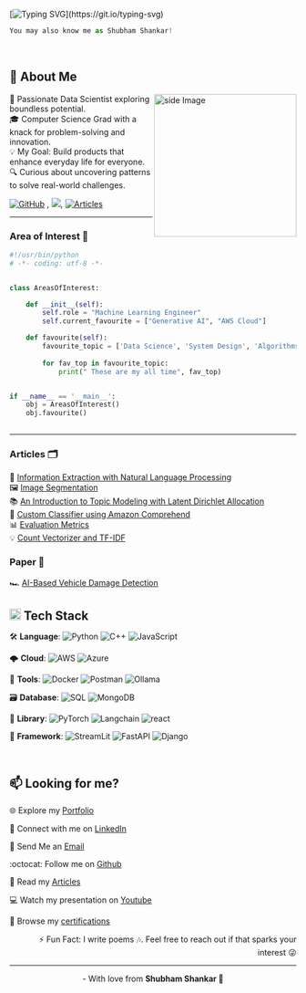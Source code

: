 [![Typing SVG](https://readme-typing-svg.demolab.com?font=Fira+Code&pause=1000&color=a6f54c&width=435&lines=Hello+%F0%9F%91%8B%2C+Shubham+Rathod+here.)](https://git.io/typing-svg)

```python
You may also know me as Shubham Shankar!
```



<br>

<h2 align='left'>🦦 About Me</h2>

<img src="https://github.com/RATHOD-SHUBHAM/RATHOD-SHUBHAM/assets/58945964/27ffaeee-2fdb-4853-a462-5f11331d92a9" alt="side Image" align="right" width="250" height="auto" />

🚀 Passionate Data Scientist exploring boundless potential. <br>
🎓 Computer Science Grad with a knack for problem-solving and innovation. <br>
💡 My Goal: Build products that enhance everyday life for everyone. <br>
🔍 Curious about uncovering patterns to solve real-world challenges. <br>

[![GitHub](https://img.shields.io/badge/-GitHub-181717?style=flat-square&logo=github&logoColor=white&link=https://github.com/minoveaz)](https://github.com/RATHOD-SHUBHAM?tab=repositories) , ![](https://komarev.com/ghpvc/?username=your-github-username&color=dc143c), [![Articles](https://img.shields.io/badge/-Articles-181717?style=flat-square&logo=linkedIn&logoColor=white&link=https://www.linkedin.com/in/shubhamshankar/recent-activity/articles/)](https://www.linkedin.com/in/shubhamshankar/recent-activity/articles/)

---

<h3>Area of Interest 🐍</h3>

```python
#!/usr/bin/python
# -*- coding: utf-8 -*-


class AreasOfInterest:

    def __init__(self):
        self.role = "Machine Learning Engineer"
        self.current_favourite = ["Generative AI", "AWS Cloud"]

    def favourite(self):
        favourite_topic = ['Data Science', 'System Design', 'Algorithms & Data Structure', 'Cloud Computing', 'Software Engineering/Development', 'Full Stack Development']
        
        for fav_top in favourite_topic:
            print(" These are my all time", fav_top)


if __name__ == '__main__':
    obj = AreasOfInterest()
    obj.favourite()
    
```

---

<h3>Articles 🗂</h3>

📝 [Information Extraction with Natural Language Processing](https://www.linkedin.com/pulse/information-extraction-natural-language-processing-shubham-shankar) <br>
🖼️ [Image Segmentation](https://www.linkedin.com/pulse/image-segmentation-shubham-shankar) <br>
📚 [An Introduction to Topic Modeling with Latent Dirichlet Allocation](https://www.linkedin.com/pulse/introduction-topic-modeling-latent-dirichlet-lda-natural-shankar) <br>
🤖 [Custom Classifier using Amazon Comprehend](https://www.linkedin.com/pulse/building-custom-classifier-using-amazon-comprehend-shubham-shankar) <br>
📊 [Evaluation Metrics](https://www.linkedin.com/pulse/basic-evaluation-metrics-machine-learning-model-shubham-shankar) <br>
💡 [Count Vectorizer and TF-IDF](https://www.linkedin.com/pulse/natural-language-processing-understanding-count-tf-idf-shankar) <br>

<h3>Paper 📝</h3>

🏎️ [AI-Based Vehicle Damage Detection](https://drive.google.com/file/d/1tsBq4zvhk289LPREJhFJzrf_7iI79vjr/view?usp=drive_link)

<br>

<h2 style="margin: 0;"><img src="https://media.giphy.com/media/fYSnHlufseco8Fh93Z/giphy.gif" width="20"> Tech Stack</h2>

🛠 <strong>Language</strong>: ![Python](https://img.shields.io/badge/-Python-black?logo=python&logoColor=%2300FF00&labelColor=%23FFFFF) ![C++](https://img.shields.io/badge/-C%2B%2B-black?logo=cplusplus&logoColor=%2345b3e0&labelColor=%23FFFFF) ![JavaScript](https://img.shields.io/badge/-Javascript-000?&logo=javascript)

🌩 <strong>Cloud</strong>: ![AWS](https://img.shields.io/badge/-AWS-black?logo=amazon&logoColor=%23FF9900&labelColor=%23FFFFF) ![Azure](https://img.shields.io/badge/-Microsoft%20Azure-000?&logo=MicrosoftAzure)

🐳 <strong>Tools</strong>: ![Docker](https://img.shields.io/badge/-Docker-black?logo=docker&logoColor=%23FFFFFF&labelColor=%2345b3e0) ![Postman](https://img.shields.io/badge/-Postman-black?logo=postman&logoColor=%23FF6C37&labelColor=%23FFFFF) ![Ollama](https://img.shields.io/badge/-Ollama-black?logo=ollama&logoColor=%23FFFFFF)

🗃 <strong>Database</strong>: ![SQL](https://img.shields.io/badge/-MySQL-black?logo=mysql&logoColor=%234479A1&labelColor=%23f4f4f4) ![MongoDB](https://img.shields.io/badge/-MongoDB-000?&logo=MongoDB)

🦖 <strong>Library</strong>: ![PyTorch](https://img.shields.io/badge/-PyTorch-000?&logo=pytorch) ![Langchain](https://img.shields.io/badge/-Langchain-black?logo=langchain&logoColor=%23FFFFFF&labelColor=%2306402B) ![react](https://img.shields.io/badge/-React-000?&logo=react)

🦜 <strong>Framework</strong>: ![StreamLit](https://img.shields.io/badge/-Streamlit-000?&logo=streamlit) ![FastAPI](https://img.shields.io/badge/-FastAPI-000?&logo=FastAPI) ![Django](https://img.shields.io/badge/-Django-000?&logo=Django)

<br>

<h2>📫 Looking for me?</h2>

🌐 Explore my [Portfolio](https://shubhamshankar.dorik.io/)

🤝 Connect with me on [LinkedIn](https://www.linkedin.com/in/shubhamshankar/)

📩 Send Me an [Email](mailto:shubham.uta@gmail.com)

:octocat: Follow me on [Github](https://github.com/RATHOD-SHUBHAM)

📝 Read my [Articles](https://www.linkedin.com/in/shubhamshankar/recent-activity/articles/)

:computer: Watch my presentation on [Youtube](https://www.youtube.com/playlist?list=PLe-rtwou_fp0QBbFJBpZKFesEWhxbizlI)
  
🔖 Browse my [certifications](https://drive.google.com/drive/folders/1OEhIJOI8GFr3ySRjrrMsq1XiBK6VyLK5?usp=sharing)

<p align = "right" > ⚡ Fun Fact: I write poems 🎶. Feel free to reach out if that sparks your interest 😜 </p>
  
---


<p align='center'> - With love from <strong>Shubham Shankar 🖤</strong></p>
